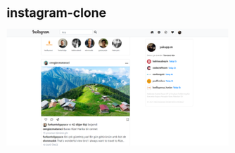 # instagram-clone
![clone-ss](https://github.com/yakupmancar/instagram-clone/blob/main/instagram-clone/images/instagram-ss.png)
